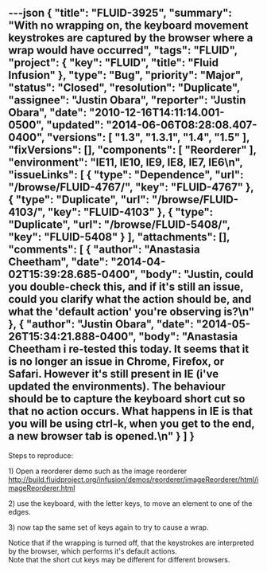 ---json
{
  "title": "FLUID-3925",
  "summary": "With no wrapping on, the keyboard movement keystrokes are captured by the browser where a wrap would have occurred",
  "tags": "FLUID",
  "project": {
    "key": "FLUID",
    "title": "Fluid Infusion"
  },
  "type": "Bug",
  "priority": "Major",
  "status": "Closed",
  "resolution": "Duplicate",
  "assignee": "Justin Obara",
  "reporter": "Justin Obara",
  "date": "2010-12-16T14:11:14.001-0500",
  "updated": "2014-06-06T08:28:08.407-0400",
  "versions": [
    "1.3",
    "1.3.1",
    "1.4",
    "1.5"
  ],
  "fixVersions": [],
  "components": [
    "Reorderer"
  ],
  "environment": "IE11, IE10, IE9, IE8, IE7, IE6\n",
  "issueLinks": [
    {
      "type": "Dependence",
      "url": "/browse/FLUID-4767/",
      "key": "FLUID-4767"
    },
    {
      "type": "Duplicate",
      "url": "/browse/FLUID-4103/",
      "key": "FLUID-4103"
    },
    {
      "type": "Duplicate",
      "url": "/browse/FLUID-5408/",
      "key": "FLUID-5408"
    }
  ],
  "attachments": [],
  "comments": [
    {
      "author": "Anastasia Cheetham",
      "date": "2014-04-02T15:39:28.685-0400",
      "body": "Justin, could you double-check this, and if it's still an issue, could you clarify what the action should be, and what the 'default action' you're observing is?\n"
    },
    {
      "author": "Justin Obara",
      "date": "2014-05-26T15:34:21.888-0400",
      "body": "Anastasia Cheetham i re-tested this today. It seems that it is no longer an issue in Chrome, Firefox, or Safari. However it's still present in IE (i've updated the environments). The behaviour should be to capture the keyboard short cut so that no action occurs. What happens in IE is that you will be using ctrl-k, when you get to the end, a new browser tab is opened.\n"
    }
  ]
}
---
Steps to reproduce:

1\) Open a reorderer demo such as the image reorderer\
<http://build.fluidproject.org/infusion/demos/reorderer/imageReorderer/html/imageReorderer.html>

2\) use the keyboard, with the letter keys, to move an element to one of the edges.

3\) now tap the same set of  keys again to try to cause a wrap.

Notice that if the wrapping is turned  off, that the keystrokes are interpreted by the browser, which performs it's default actions.\
Note that the short cut keys may be different for different browsers.

        